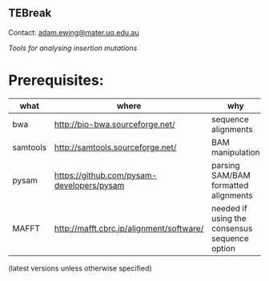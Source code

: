 ## TEBreak 

Contact: adam.ewing@mater.uq.edu.au

*Tools for analysing insertion mutations*

# Prerequisites:

|what     | where | why |
|---------|-------|-----|
|bwa      | http://bio-bwa.sourceforge.net/  | sequence alignments |
|samtools | http://samtools.sourceforge.net/ | BAM manipulation |
|pysam    | https://github.com/pysam-developers/pysam | parsing SAM/BAM formatted alignments |
|MAFFT    | http://mafft.cbrc.jp/alignment/software/ | needed if using the consensus sequence option |

(latest versions unless otherwise specified)
